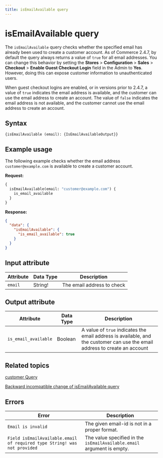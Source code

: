 ```yaml
---
title: isEmailAvailable query
---
```


# isEmailAvailable query

The `isEmailAvailable` query checks whether the specified email has already been used to create a customer account. As of Commerce 2.4.7, by default the query always returns a value of `true` for all email addresses. You can change this behavior by setting the **Stores** > **Configuration** > **Sales** > **Checkout** > **Enable Guest Checkout Login** field in the Admin to **Yes**. However, doing this can expose customer information to unauthenticated users.

When guest checkout logins are enabled, or in versions prior to 2.4.7, a value of `true` indicates the email address is available, and the customer can use the email address to create an account. The value of `false` indicates the email address is not available, and the customer cannot use the email address to create an account.

## Syntax

`{isEmailAvailable (email): {IsEmailAvailableOutput}}`

## Example usage

The following example checks whether the email address `customer@example.com` is available to create a customer account.

**Request:**

```graphql
{
  isEmailAvailable(email: "customer@example.com") {
    is_email_available
  }
}
```

**Response:**

```json
{
  "data": {
    "isEmailAvailable": {
      "is_email_available": true
    }
  }
}
```

## Input attribute

Attribute |  Data Type | Description
--- | --- | ---
`email` | String! | The email address to check

## Output attribute

Attribute |  Data Type | Description
--- | --- | ---
`is_email_available` | Boolean | A value of `true` indicates the email address is available, and the customer can use the email address to create an account

## Related topics

[customer Query](../../customer/queries/customer.md)

[Backward incompatible change of isEmailAvailable query](https://developer.adobe.com/commerce/php/development/backward-incompatible-changes/highlights/#isemailavailable-api)

## Errors

Error | Description
--- | ---
`Email is invalid` | The given email-id is not in a proper format.
`Field isEmailAvailable.email of required type String! was not provided` | The value specified in the `isEmailAvailable.email` argument is empty.
